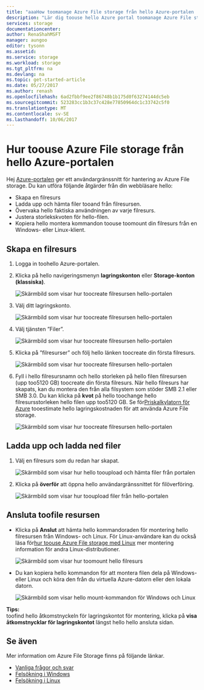 ```yaml
---
title: "aaaHow toomanage Azure File storage från hello Azure-portalen | Microsoft Docs"
description: "Lär dig toouse hello Azure portal toomanage Azure File storage."
services: storage
documentationcenter: 
author: RenaShahMSFT
manager: aungoo
editor: tysonn
ms.assetid: 
ms.service: storage
ms.workload: storage
ms.tgt_pltfrm: na
ms.devlang: na
ms.topic: get-started-article
ms.date: 05/27/2017
ms.author: renash
ms.openlocfilehash: 6ad2fbbf9ee2f86748b1b175d0f63274144dc5eb
ms.sourcegitcommit: 523283cc1b3c37c428e77850964dc1c33742c5f0
ms.translationtype: MT
ms.contentlocale: sv-SE
ms.lasthandoff: 10/06/2017
---
```

# <a name="how-toouse-azure-file-storage-from-hello-azure-portal"></a>Hur toouse Azure File storage från hello Azure-portalen
Hej [Azure-portalen](https://portal.azure.com) ger ett användargränssnitt för hantering av Azure File storage. Du kan utföra följande åtgärder från din webbläsare hello:

* Skapa en filresurs
* Ladda upp och hämta filer tooand från filresursen.
* Övervaka hello faktiska användningen av varje filresurs.
* Justera storlekskvoten för hello-filen.
* Kopiera hello montera kommandon toouse toomount din filresurs från en Windows- eller Linux-klient.

## <a name="create-file-share"></a>Skapa en filresurs
1. Logga in toohello Azure-portalen.
2. Klicka på hello navigeringsmenyn **lagringskonton** eller **Storage-konton (klassiska)**.
    
    ![Skärmbild som visar hur toocreate filresursen hello-portalen](./media/storage-how-to-use-files-portal/use-files-portal-create-file-share1.png)

3. Välj ditt lagringskonto.

    ![Skärmbild som visar hur toocreate filresursen hello-portalen](./media/storage-how-to-use-files-portal/use-files-portal-create-file-share2.png)

4. Välj tjänsten ”Filer”.

    ![Skärmbild som visar hur toocreate filresursen hello-portalen](./media/storage-how-to-use-files-portal/use-files-portal-create-file-share3.png)

5. Klicka på ”filresurser” och följ hello länken toocreate din första filresurs.

    ![Skärmbild som visar hur toocreate filresursen hello-portalen](./media/storage-how-to-use-files-portal/use-files-portal-create-file-share4.png)

6. Fyll i hello filresursnamn och hello storleken på hello filen filresursen (upp too5120 GB) toocreate din första filresurs. När hello filresurs har skapats, kan du montera den från alla filsystem som stöder SMB 2.1 eller SMB 3.0. Du kan klicka på **kvot** på hello toochange hello filresursstorleken hello filen upp too5120 GB. Se för[Priskalkylatorn för Azure](https://azure.microsoft.com/pricing/calculator/) tooestimate hello lagringskostnaden för att använda Azure File storage.

    ![Skärmbild som visar hur toocreate filresursen hello-portalen](./media/storage-how-to-use-files-portal/use-files-portal-create-file-share5.png)

## <a name="upload-and-download-files"></a>Ladda upp och ladda ned filer
1. Välj en filresurs som du redan har skapat.

    ![Skärmbild som visar hur hello tooupload och hämta filer från portalen](./media/storage-how-to-use-files-portal/use-files-portal-upload-file1.png)

2. Klicka på **överför** att öppna hello användargränssnittet för filöverföring.

    ![Skärmbild som visar hur tooupload filer från hello-portalen](./media/storage-how-to-use-files-portal/use-files-portal-upload-file2.png)

## <a name="connect-toofile-share"></a>Ansluta toofile resursen
-  Klicka på **Anslut** att hämta hello kommandoraden för montering hello filresursen från Windows- och Linux. För Linux-användare kan du också läsa för[hur toouse Azure File storage med Linux](../storage-how-to-use-files-linux.md) mer montering information för andra Linux-distributioner.

    ![Skärmbild som visar hur toomount hello filresurs](./media/storage-how-to-use-files-portal/use-files-portal-connect.png)
-  Du kan kopiera hello kommandon för att montera filen dela på Windows- eller Linux och köra den från du virtuella Azure-datorn eller den lokala datorn.

    ![Skärmbild som visar hello mount-kommandon för Windows och Linux](./media/storage-how-to-use-files-portal/use-files-portal-show-mount-commands.png)

**Tips:**  
toofind hello åtkomstnyckeln för lagringskontot för montering, klicka på **visa åtkomstnycklar för lagringskontot** längst hello hello ansluta sidan.

## <a name="see-also"></a>Se även
Mer information om Azure File Storage finns på följande länkar.

* [Vanliga frågor och svar](../storage-files-faq.md)
* [Felsökning i Windows](storage-troubleshoot-windows-file-connection-problems.md)      
* [Felsökning i Linux](storage-troubleshoot-linux-file-connection-problems.md)    